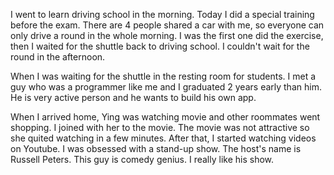 I went to learn driving school in the morning. Today I did a special training before the exam. There are 4 people shared a car with me, so everyone can only drive a round in the whole morning. I was the first one did the exercise, then I waited for the shuttle back to driving school. I couldn't wait for the round in the afternoon. 

When I was waiting for the shuttle in the resting room for students. I met a guy who was a programmer like me and I graduated 2 years early than him. He is very active person and he wants to build his own app. 

When I arrived home, Ying was watching movie and other roommates went shopping. I joined with her to the movie. The movie was not attractive so she quited watching in a few minutes. After that, I started watching videos on Youtube. I was obsessed with a stand-up show. The host's name is Russell Peters. This guy is comedy genius. I really like his show.

